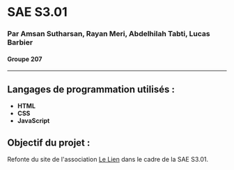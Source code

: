 # SAE S3.01
### Par Amsan Sutharsan, Rayan Meri, Abdelhilah Tabti, Lucas Barbier
#### Groupe 207

---

## Langages de programmation utilisés :
- <b>HTML</b>
- <b>CSS</b>
- <b>JavaScript</b>

## Objectif du projet :
<p> Refonte du site de l'association <a href="https://lelien-association.fr/asso/index.php">Le Lien</a> dans le cadre de la SAE S3.01.</p>

